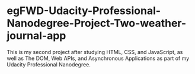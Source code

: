 # egFWD-Udacity-Professional-Nanodegree-Project-Two-weather-journal-app
This is my second project after studying HTML, CSS, and JavaScript, as well as The DOM, Web APIs, and Asynchronous Applications as part of my Udacity Professional Nanodegree.
